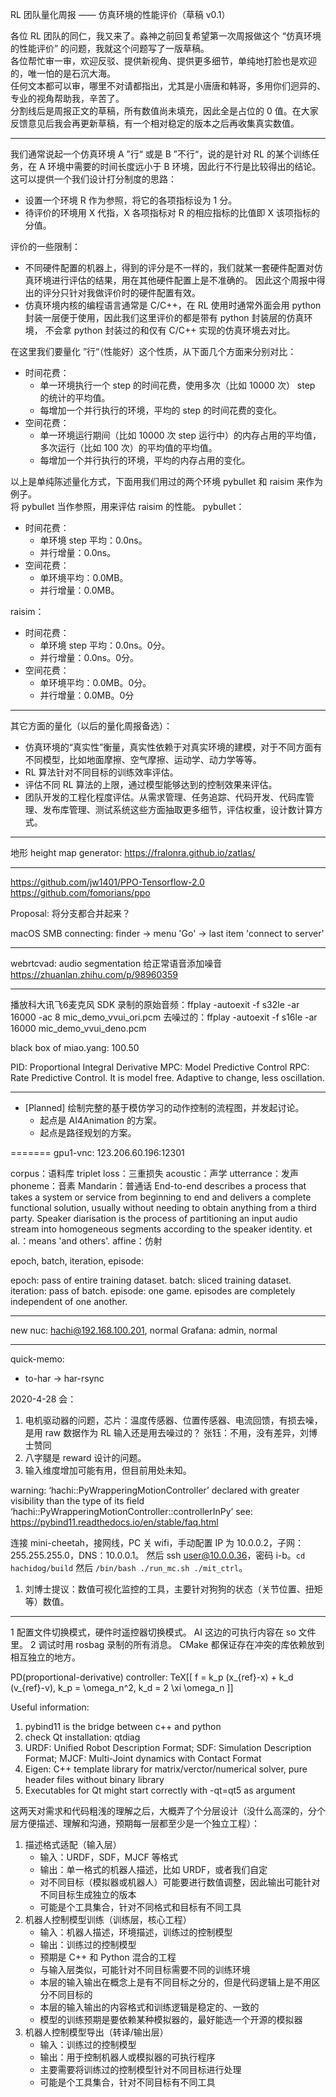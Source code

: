RL 团队量化周报 —— 仿真环境的性能评价（草稿 v0.1）

各位 RL 团队的同仁，我又来了。淼神之前回复希望第一次周报做这个 “仿真环境的性能评价” 的问题，我就这个问题写了一版草稿。   
各位帮忙审一审，欢迎反驳、提供新视角、提供更多细节，单纯地打脸也是欢迎的，唯一怕的是石沉大海。   
任何文本都可以审，哪里不对请都指出，尤其是小唐唐和韩哥，多用你们迥异的、专业的视角帮助我，辛苦了。   
分割线后是周报正文的草稿，所有数值尚未填充，因此全是占位的 0 值。在大家反馈意见后我会再更新草稿，有一个相对稳定的版本之后再收集真实数值。

-------
我们通常说起一个仿真环境 A ”行“ 或是 B ”不行“，说的是针对 RL 的某个训练任务，在 A 环境中需要的时间长度远小于 B 环境，因此行不行是比较得出的结论。   
这可以提供一个我们设计打分制度的思路：
- 设置一个环境 R 作为参照，将它的各项指标设为 1 分。
- 待评价的环境用 X 代指，X 各项指标对 R 的相应指标的比值即 X 该项指标的分值。

评价的一些限制：
- 不同硬件配置的机器上，得到的评分是不一样的，我们就某一套硬件配置对仿真环境进行评估的结果，用在其他硬件配置上是不准确的。
因此这个周报中得出的评分只针对我做评价时的硬件配置有效。
- 仿真环境内核的编程语言通常是 C/C++，在 RL 使用时通常外面会用 python 封装一层便于使用，因此我们这里评价的都是带有 python 封装层的仿真环境，
不会拿 python 封装过的和仅有 C/C++ 实现的仿真环境去对比。

在这里我们要量化 ”行“（性能好）这个性质，从下面几个方面来分别对比：
- 时间花费：
  - 单一环境执行一个 step 的时间花费，使用多次（比如 10000 次） step 的统计的平均值。
  - 每增加一个并行执行的环境，平均的 step 的时间花费的变化。
- 空间花费：
  - 单一环境运行期间（比如 10000 次 step 运行中）的内存占用的平均值，多次运行（比如 100 次）的平均值的平均值。
  - 每增加一个并行执行的环境，平均的内存占用的变化。

以上是单纯陈述量化方式，下面用我们用过的两个环境 pybullet 和 raisim 来作为例子。   
将 pybullet 当作参照，用来评估 raisim 的性能。
pybullet：
- 时间花费：
  - 单环境 step 平均：0.0ns。
  - 并行增量：0.0ns。
- 空间花费：
  - 单环境平均：0.0MB。
  - 并行增量：0.0MB。

raisim：
- 时间花费：
  - 单环境 step 平均：0.0ns。0分。
  - 并行增量：0.0ns。0分。
- 空间花费：
  - 单环境平均：0.0MB。0分。
  - 并行增量：0.0MB。0分

-------
其它方面的量化（以后的量化周报备选）：
- 仿真环境的“真实性”衡量，真实性依赖于对真实环境的建模，对于不同方面有不同模型，比如地面摩擦、空气摩擦、运动学、动力学等等。
- RL 算法针对不同目标的训练效率评估。
- 评估不同 RL 算法的上限，通过模型能够达到的控制效果来评估。
- 团队开发的工程化程度评估。从需求管理、任务追踪、代码开发、代码库管理、发布库管理、测试系统这些方面抽取更多细节，评估权重，设计数计算方式。

-------
地形 height map generator:
https://fralonra.github.io/zatlas/

-------
https://github.com/jw1401/PPO-Tensorflow-2.0
https://github.com/fomorians/ppo

Proposal: 将分支都合并起来？

macOS SMB connecting: finder -> menu 'Go' -> last item 'connect to server'
_______
webrtcvad: audio segmentation
给正常语音添加噪音 https://zhuanlan.zhihu.com/p/98960359

_______
播放科大讯飞6麦克风 SDK 录制的原始音频：ffplay -autoexit -f s32le -ar 16000 -ac 8 mic_demo_vvui_ori.pcm
去噪过的：ffplay -autoexit -f s16le -ar 16000 mic_demo_vvui_deno.pcm

black box of miao.yang: 100.50

PID: Proportional Integral Derivative
MPC: Model Predictive Control
RPC: Rate Predictive Control. It is model free. Adaptive to change, less oscillation.

_______
- [Planned] 绘制完整的基于模仿学习的动作控制的流程图，并发起讨论。
  - 起点是 AI4Animation 的方案。
  - 起点是路径规划的方案。

=======
gpu1-vnc: 123.206.60.196:12301

corpus：语料库
triplet loss：三重损失
acoustic：声学
utterrance：发声
phoneme：音素
Mandarin：普通话
End-to-end describes a process that takes a system or service from beginning to end
  and delivers a complete functional solution,
  usually without needing to obtain anything from a third party.
Speaker diarisation is the process of partitioning an input audio stream
  into homogeneous segments according to the speaker identity.
et al.：means 'and others'.
affine：仿射

epoch, batch, iteration, episode:

epoch: pass of entire training dataset.
batch: sliced training dataset.
iteration: pass of batch.
episode: one game. episodes are completely independent of one another.

_______ _______
new nuc: hachi@192.168.100.201, normal
Grafana: admin, normal

_______ _______
quick-memo:
- to-har -> har-rsync

2020-4-28 会：
1. 电机驱动器的问题，芯片：温度传感器、位置传感器、电流回馈，有损去噪，是用 raw 数据作为 RL 输入还是用去噪过的？
   张钰：不用，没有差异，刘博士赞同
2. 八字腿是 reward 设计的问题。
3. 输入维度增加可能有用，但目前用处未知。

warning: ‘hachi::PyWrapperingMotionController’
 declared with greater visibility than the type of its field
  ‘hachi::PyWrapperingMotionController::controllerInPy’
see: https://pybind11.readthedocs.io/en/stable/faq.html

连接 mini-cheetah，接网线，PC 关 wifi，手动配置 IP 为 10.0.0.2，子网：255.255.255.0，DNS：10.0.0.1。
然后 ssh user@10.0.0.36，密码 i-b。`cd hachidog/build` 然后 `/bin/bash ./run_mc.sh ./mit_ctrl`。

1. 刘博士提议：数值可视化监控的工具，主要针对狗狗的状态（关节位置、扭矩等）数值。

_______ _______
1 配置文件切换模式，硬件时遥控器切换模式。
  AI 这边的可执行内容在 so 文件里。
2 调试时用 rosbag 录制的所有消息。
  CMake 都保证存在冲突的库依赖放到相互独立的地方。

PD(proportional-derivative) controller: TeX[[ f = k_p (x_{ref}-x) + k_d (v_{ref}-v), k_p = \omega_n^2, k_d = 2 \xi \omega_n ]]

Useful information:
1. pybind11 is the bridge between c++ and python
2. check Qt installation: qtdiag
3. URDF: Unified Robot Description Format; SDF: Simulation Description Format; MJCF: Multi-Joint dynamics with Contact Format
4. Eigen: C++ template library for matrix/verctor/numerical solver, pure header files without binary library
5. Executables for Qt might start correctly with -qt=qt5 as argument

这两天对需求和代码粗浅的理解之后，大概弄了个分层设计（没什么高深的，分个层方便描述、理解和沟通，预期每一层都至少是一个独立工程）：
1. 描述格式适配（输入层）
   - 输入：URDF，SDF，MJCF 等格式
   - 输出：单一格式的机器人描述，比如 URDF，或者我们自定
   - 对不同目标（模拟器或机器人）可能要进行数值调整，因此输出可能针对不同目标生成独立的版本
   - 可能是个工具集合，针对不同格式和目标有不同工具
2. 机器人控制模型训练（训练层，核心工程）
   - 输入：机器人描述，环境描述，训练过的控制模型
   - 输出：训练过的控制模型
   - 预期是 C++ 和 Python 混合的工程
   - 与输入层类似，可能针对不同目标需要不同的训练环境
   - 本层的输入输出在概念上是有不同目标之分的，但是代码逻辑上是不用区分不同目标的
   - 本层的输入输出的内容格式和训练逻辑是稳定的、一致的
   - 模型的训练预期是要依赖某种模拟器的，最好能选一个开源的模拟器
3. 机器人控制模型导出（转译/输出层）
   - 输入：训练过的控制模型
   - 输出：用于控制机器人或模拟器的可执行程序
   - 主要需要将训练过的控制模型针对不同目标进行处理
   - 可能是个工具集合，针对不同目标有不同工具
